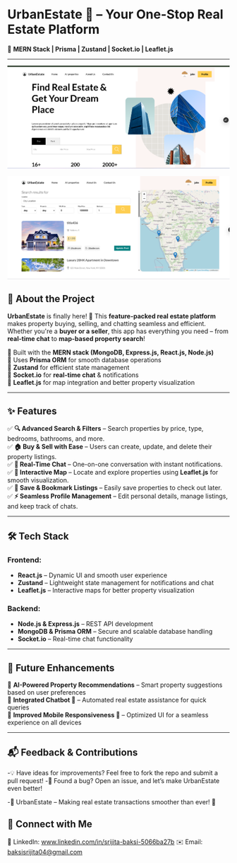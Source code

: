 # **UrbanEstate 🏡 – Your One-Stop Real Estate Platform**  

🚀 **MERN Stack | Prisma | Zustand | Socket.io | Leaflet.js**  

---
![Alt Text](client/public/first.png)

![Alt Text](client/public/second.png)


## **🌟 About the Project**  
**UrbanEstate** is finally here! 🎉 This **feature-packed real estate platform** makes property buying, selling, and chatting seamless and efficient. Whether you're a **buyer or a seller**, this app has everything you need – from **real-time chat** to **map-based property search**!  

🔹 Built with the **MERN stack (MongoDB, Express.js, React.js, Node.js)**  
🔹 Uses **Prisma ORM** for smooth database operations  
🔹 **Zustand** for efficient state management  
🔹 **Socket.io** for **real-time chat** & notifications  
🔹 **Leaflet.js** for map integration and better property visualization  

---

## **✨ Features**  

✅ **🔍 Advanced Search & Filters** – Search properties by price, type, bedrooms, bathrooms, and more.  
✅ **🏠 Buy & Sell with Ease** – Users can create, update, and delete their property listings.  
✅ **💬 Real-Time Chat** – One-on-one conversation with instant notifications.  
✅ **📍 Interactive Map** – Locate and explore properties using **Leaflet.js** for smooth visualization.  
✅ **📌 Save & Bookmark Listings** – Easily save properties to check out later.  
✅ **⚡ Seamless Profile Management** – Edit personal details, manage listings, and keep track of chats.  

---

## **🛠 Tech Stack**  

### **Frontend:**  
- **React.js** – Dynamic UI and smooth user experience  
- **Zustand** – Lightweight state management for notifications and chat  
- **Leaflet.js** – Interactive maps for better property visualization  

### **Backend:**  
- **Node.js & Express.js** – REST API development  
- **MongoDB & Prisma ORM** – Secure and scalable database handling  
- **Socket.io** – Real-time chat functionality  

---

## **🚀 Future Enhancements**  
🎯 **AI-Powered Property Recommendations** – Smart property suggestions based on user preferences  
🎯 **Integrated Chatbot 🤖** – Automated real estate assistance for quick queries  
🎯 **Improved Mobile Responsiveness 📱** – Optimized UI for a seamless experience on all devices  

---
## 📬 Feedback & Contributions
-💡 Have ideas for improvements? Feel free to fork the repo and submit a pull request!
-🐛 Found a bug? Open an issue, and let’s make UrbanEstate even better!

-🚀 UrbanEstate – Making real estate transactions smoother than ever! 🎉

## 🔗 Connect with Me
📩 LinkedIn: www.linkedin.com/in/srijita-baksi-5066ba27b
✉️ Email: baksisrijita04@gmail.com





